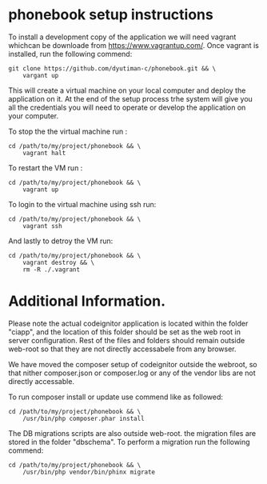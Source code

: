 # phonebook setup instructions

To install a development copy of the application we will need vagrant whichcan be downloade
from https://www.vagrantup.com/. Once vagrant is installed, run the following commend:
```
git clone https://github.com/dyutiman-c/phonebook.git && \
    vargant up 
```

This will create a virtual machine on your local computer and deploy the application on it.
At the end of the setup process trhe system will give you all the credentials you will
need to operate or develop the application on your computer.

To stop the the virtual machine run :
```
cd /path/to/my/project/phonebook && \
    vagrant halt
```  
To restart the VM run :
```
cd /path/to/my/project/phonebook && \
    vagrant up
```
To login to the virtual machine using ssh run:
```
cd /path/to/my/project/phonebook && \
    vagrant ssh
```

And lastly to detroy the VM run:
```
cd /path/to/my/project/phonebook && \
    vagrant destroy && \
    rm -R ./.vagrant
```


# Additional Information.
Please note the actual codeignitor application is located within the folder "ciapp", and
the location of this folder should be set as the web root in server configuration. Rest of
the files and folders should remain outside web-root so that they are not directly accessabele
from any browser.

We have moved the composer setup of codeignitor outside the webroot, so that nither composer.json
or composer.log or any of the vendor libs are not directly accessable.

To run composer install or update use commend like as followed:
```
cd /path/to/my/project/phonebook && \
    /usr/bin/php composer.phar install 
```
The DB migrations scripts are also outside web-root. the migration files are stored in 
the folder "dbschema". To perform a migration run the following commend:

```
cd /path/to/my/project/phonebook && \
    /usr/bin/php vendor/bin/phinx migrate
```

